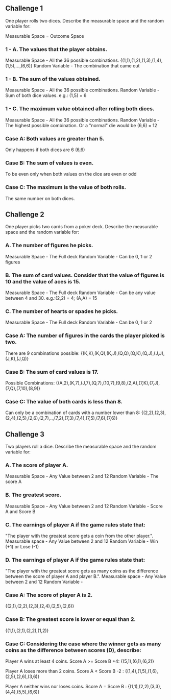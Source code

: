 ## Challenge 1
One player rolls two dices. Describe the measurable space and the random variable for:

Measurable Space = Outcome Space

### 1 - A. The values that the player obtains.
Measurable Space - All the 36 possible combinations. {(1,1),(1,2),(1,3),(1,4),(1,5),...,(6,6)}
Random Variable - The combination that came out

### 1 - B. The sum of the values obtained.
Measurable Space - All the 36 possible combinations.
Random Variable - Sum of both dice values. e.g.: (1,5) = 6

### 1 - C. The maximum value obtained after rolling both dices.
Measurable Space - All the 36 possible combinations.
Random Variable - The highest possible combination. Or a "normal" die would be (6,6) = 12

### Case A: Both values are greater than 5.
Only happens if both dices are 6 (6,6)

### Case B: The sum of values is even.
To be even only when both values on the dice are even or odd

### Case C: The maximum is the value of both rolls.
The same number on both dices.

## Challenge 2
One player picks two cards from a poker deck. Describe the measurable space and the random variable for:

### A. The number of figures he picks.
Measurable Space - The Full deck
Random Variable - Can be 0, 1 or 2 figures
### B. The sum of card values. Consider that the value of figures is 10 and the value of aces is 15.
Measurable Space - The Full deck
Random Variable - Can be any value between 4 and 30. e.g.:(2,2) = 4; (A,A) = 15
### C. The number of hearts or spades he picks.
Measurable Space - The Full deck
Random Variable - Can be 0, 1 or 2

### Case A: The number of figures in the cards the player picked is two.
There are 9 combinations possible: {(K,K),(K,Q),(K,J),(Q,Q),(Q,K),(Q,J),(J,J),(J,K),(J,Q)}

### Case B: The sum of card values is 17.
Possible Combinations: {(A,2),(K,7),(J,7),(Q,7),(10,7),(9,8),(2,A),(7,K),(7,J),(7,Q),(7,10),(8,9)}

### Case C: The value of both cards is less than 8.
Can only be a combination of cards with a number lower than 8: {(2,2),(2,3),(2,4),(2,5),(2,6),(2,7),..,(7,2),(7,3),(7,4),(7,5),(7,6),(7,6)}

## Challenge 3
Two players roll a dice. Describe the measurable space and the random variable for:

### A. The score of player A.
Measurable Space - Any Value between 2 and 12
Random Variable - The score A

### B. The greatest score.
Measurable Space - Any Value between 2 and 12
Random Variable - Score A and Score B

### C. The earnings of player A if the game rules state that:
"The player with the greatest score gets a coin from the other player.".
Measurable space - Any Value between 2 and 12
Random Variable - Win (+1) or Lose (-1)

### D. The earnings of player A if the game rules state that:
"The player with the greatest score gets as many coins as the difference between the score of player A and player B.".
Measurable space - Any Value between 2 and 12
Random Variable -

### Case A: The score of player A is 2.
{(2,1),(2,2),(2,3),(2,4),(2,5),(2,6)}

### Case B: The greatest score is lower or equal than 2.
{(1,1),(2,1),(2,2),(1,2)}

### Case C: Considering the case where the winner gets as many coins as the difference between scores (D), describe:
Player A wins at least 4 coins.
Score A >= Score B +4: {(5,1),(6,1),(6,2)}

Player A loses more than 2 coins.
Score A < Score B -2 : {(1,4),(1,5),(1,6),(2,5),(2,6),(3,6)}

Player A neither wins nor loses coins.
Score A = Score B : {(1,1),(2,2),(3,3),(4,4),(5,5),(6,6)}
